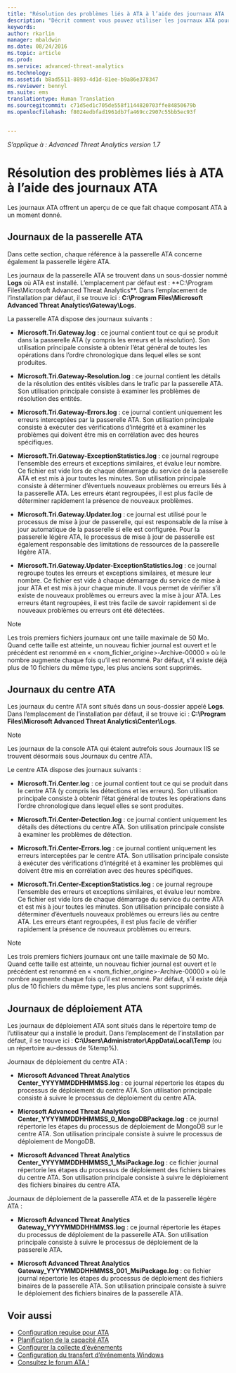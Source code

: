 ```yaml
---
title: "Résolution des problèmes liés à ATA à l’aide des journaux ATA | Microsoft ATA"
description: "Décrit comment vous pouvez utiliser les journaux ATA pour résoudre les problèmes"
keywords: 
author: rkarlin
manager: mbaldwin
ms.date: 08/24/2016
ms.topic: article
ms.prod: 
ms.service: advanced-threat-analytics
ms.technology: 
ms.assetid: b8ad5511-8893-4d1d-81ee-b9a86e378347
ms.reviewer: bennyl
ms.suite: ems
translationtype: Human Translation
ms.sourcegitcommit: c71d5ed1c705de558f1144820703ffe84850679b
ms.openlocfilehash: f8024edbfad1961db7fa469cc2907c55bb5ec93f


---
```


*S’applique à : Advanced Threat Analytics version 1.7*



# Résolution des problèmes liés à ATA à l’aide des journaux ATA
Les journaux ATA offrent un aperçu de ce que fait chaque composant ATA à un moment donné.

## Journaux de la passerelle ATA
Dans cette section, chaque référence à la passerelle ATA concerne également la passerelle légère ATA. 

Les journaux de la passerelle ATA se trouvent dans un sous-dossier nommé **Logs** où ATA est installé. L’emplacement par défaut est : **C:\Program Files\Microsoft Advanced Threat Analytics\**. Dans l’emplacement de l’installation par défaut, il se trouve ici : **C:\Program Files\Microsoft Advanced Threat Analytics\Gateway\Logs**.

La passerelle ATA dispose des journaux suivants :

-   **Microsoft.Tri.Gateway.log** : ce journal contient tout ce qui se produit dans la passerelle ATA (y compris les erreurs et la résolution). Son utilisation principale consiste à obtenir l’état général de toutes les opérations dans l’ordre chronologique dans lequel elles se sont produites.

-   **Microsoft.Tri.Gateway-Resolution.log** : ce journal contient les détails de la résolution des entités visibles dans le trafic par la passerelle ATA. Son utilisation principale consiste à examiner les problèmes de résolution des entités.

-   **Microsoft.Tri.Gateway-Errors.log** : ce journal contient uniquement les erreurs interceptées par la passerelle ATA. Son utilisation principale consiste à exécuter des vérifications d’intégrité et à examiner les problèmes qui doivent être mis en corrélation avec des heures spécifiques.

-   **Microsoft.Tri.Gateway-ExceptionStatistics.log** : ce journal regroupe l’ensemble des erreurs et exceptions similaires, et évalue leur nombre.
    Ce fichier est vide lors de chaque démarrage du service de la passerelle ATA et est mis à jour toutes les minutes. Son utilisation principale consiste à déterminer d’éventuels nouveaux problèmes ou erreurs liés à la passerelle ATA. Les erreurs étant regroupées, il est plus facile de déterminer rapidement la présence de nouveaux problèmes.
-   **Microsoft.Tri.Gateway.Updater.log** : ce journal est utilisé pour le processus de mise à jour de passerelle, qui est responsable de la mise à jour automatique de la passerelle si elle est configurée. Pour la passerelle légère ATA, le processus de mise à jour de passerelle est également responsable des limitations de ressources de la passerelle légère ATA.
-   **Microsoft.Tri.Gateway.Updater-ExceptionStatistics.log** : ce journal regroupe toutes les erreurs et exceptions similaires, et mesure leur nombre. Ce fichier est vide à chaque démarrage du service de mise à jour ATA et est mis à jour chaque minute. Il vous permet de vérifier s’il existe de nouveaux problèmes ou erreurs avec la mise à jour ATA. Les erreurs étant regroupées, il est très facile de savoir rapidement si de nouveaux problèmes ou erreurs ont été détectées.

> [!NOTE]
> Les trois premiers fichiers journaux ont une taille maximale de 50 Mo. Quand cette taille est atteinte, un nouveau fichier journal est ouvert et le précédent est renommé en « &lt;nom_fichier_origine&gt;-Archive-00000 » où le nombre augmente chaque fois qu’il est renommé. Par défaut, s’il existe déjà plus de 10 fichiers du même type, les plus anciens sont supprimés.

## Journaux du centre ATA
Les journaux du centre ATA sont situés dans un sous-dossier appelé **Logs**. Dans l’emplacement de l’installation par défaut, il se trouve ici : **C:\Program Files\Microsoft Advanced Threat Analytics\Center\Logs**.
> [!Note]
> Les journaux de la console ATA qui étaient autrefois sous Journaux IIS se trouvent désormais sous Journaux du centre ATA.

Le centre ATA dispose des journaux suivants :

-   **Microsoft.Tri.Center.log** : ce journal contient tout ce qui se produit dans le centre ATA (y compris les détections et les erreurs). Son utilisation principale consiste à obtenir l’état général de toutes les opérations dans l’ordre chronologique dans lequel elles se sont produites.

-   **Microsoft.Tri.Center-Detection.log** : ce journal contient uniquement les détails des détections du centre ATA. Son utilisation principale consiste à examiner les problèmes de détection.

-   **Microsoft.Tri.Center-Errors.log** : ce journal contient uniquement les erreurs interceptées par le centre ATA. Son utilisation principale consiste à exécuter des vérifications d’intégrité et à examiner les problèmes qui doivent être mis en corrélation avec des heures spécifiques.

-   **Microsoft.Tri.Center-ExceptionStatistics.log** : ce journal regroupe l’ensemble des erreurs et exceptions similaires, et évalue leur nombre.
    Ce fichier est vide lors de chaque démarrage du service du centre ATA et est mis à jour toutes les minutes. Son utilisation principale consiste à déterminer d’éventuels nouveaux problèmes ou erreurs liés au centre ATA. Les erreurs étant regroupées, il est plus facile de vérifier rapidement la présence de nouveaux problèmes ou erreurs.

> [!NOTE]
> Les trois premiers fichiers journaux ont une taille maximale de 50 Mo. Quand cette taille est atteinte, un nouveau fichier journal est ouvert et le précédent est renommé en « &lt;nom_fichier_origine&gt;-Archive-00000 » où le nombre augmente chaque fois qu’il est renommé. Par défaut, s’il existe déjà plus de 10 fichiers du même type, les plus anciens sont supprimés.


## Journaux de déploiement ATA
Les journaux de déploiement ATA sont situés dans le répertoire temp de l’utilisateur qui a installé le produit. Dans l’emplacement de l’installation par défaut, il se trouve ici : **C:\Users\Administrator\AppData\Local\Temp** (ou un répertoire au-dessus de %temp%).

Journaux de déploiement du centre ATA :

-   **Microsoft Advanced Threat Analytics Center_YYYYMMDDHHMMSS.log** : ce journal répertorie les étapes du processus de déploiement du centre ATA. Son utilisation principale consiste à suivre le processus de déploiement du centre ATA.

-   **Microsoft Advanced Threat Analytics Center_YYYYMMDDHHMMSS_0_MongoDBPackage.log** : ce journal répertorie les étapes du processus de déploiement de MongoDB sur le centre ATA. Son utilisation principale consiste à suivre le processus de déploiement de MongoDB.

-   **Microsoft Advanced Threat Analytics Center_YYYYMMDDHHMMSS_1_MsiPackage.log** : ce fichier journal répertorie les étapes du processus de déploiement des fichiers binaires du centre ATA. Son utilisation principale consiste à suivre le déploiement des fichiers binaires du centre ATA.

Journaux de déploiement de la passerelle ATA et de la passerelle légère ATA :

-   **Microsoft Advanced Threat Analytics Gateway_YYYYMMDDHHMMSS.log** : ce journal répertorie les étapes du processus de déploiement de la passerelle ATA. Son utilisation principale consiste à suivre le processus de déploiement de la passerelle ATA.

-   **Microsoft Advanced Threat Analytics Gateway_YYYYMMDDHHMMSS_001_MsiPackage.log** : ce fichier journal répertorie les étapes du processus de déploiement des fichiers binaires de la passerelle ATA. Son utilisation principale consiste à suivre le déploiement des fichiers binaires de la passerelle ATA.


## Voir aussi
- [Configuration requise pour ATA](/advanced-threat-analytics/plan-design/ata-prerequisites)
- [Planification de la capacité ATA](/advanced-threat-analytics/plan-design/ata-capacity-planning)
- [Configurer la collecte d’événements](/advanced-threat-analytics/deploy-use/configure-event-collection)
- [Configuration du transfert d’événements Windows](/advanced-threat-analytics/deploy-use/configure-event-collection#configuring-windows-event-forwarding)
- [Consultez le forum ATA !](https://social.technet.microsoft.com/Forums/security/home?forum=mata)



<!--HONumber=Oct16_HO4-->


